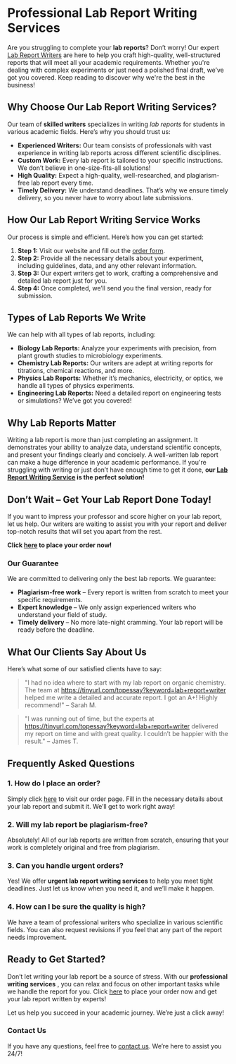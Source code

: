# Professional Lab Report Writing Services

Are you struggling to complete your **lab reports**? Don’t worry! Our expert [Lab Report Writers](https://tinyurl.com/topessay?keyword=lab+report+writer) are here to help you craft high-quality, well-structured reports that will meet all your academic requirements. Whether you're dealing with complex experiments or just need a polished final draft, we’ve got you covered. Keep reading to discover why we're the best in the business!

## Why Choose Our Lab Report Writing Services?

Our team of **skilled writers** specializes in writing _lab reports_ for students in various academic fields. Here’s why you should trust us:

- **Experienced Writers:** Our team consists of professionals with vast experience in writing lab reports across different scientific disciplines.
- **Custom Work:** Every lab report is tailored to your specific instructions. We don’t believe in one-size-fits-all solutions!
- **High Quality:** Expect a high-quality, well-researched, and plagiarism-free lab report every time.
- **Timely Delivery:** We understand deadlines. That’s why we ensure timely delivery, so you never have to worry about late submissions.

## How Our Lab Report Writing Service Works

Our process is simple and efficient. Here’s how you can get started:

1. **Step 1:** Visit our website and fill out the [order form](https://tinyurl.com/topessay?keyword=lab+report+writer).
2. **Step 2:** Provide all the necessary details about your experiment, including guidelines, data, and any other relevant information.
3. **Step 3:** Our expert writers get to work, crafting a comprehensive and detailed lab report just for you.
4. **Step 4:** Once completed, we’ll send you the final version, ready for submission.

## Types of Lab Reports We Write

We can help with all types of lab reports, including:

- **Biology Lab Reports:** Analyze your experiments with precision, from plant growth studies to microbiology experiments.
- **Chemistry Lab Reports:** Our writers are adept at writing reports for titrations, chemical reactions, and more.
- **Physics Lab Reports:** Whether it’s mechanics, electricity, or optics, we handle all types of physics experiments.
- **Engineering Lab Reports:** Need a detailed report on engineering tests or simulations? We’ve got you covered!

## Why Lab Reports Matter

Writing a lab report is more than just completing an assignment. It demonstrates your ability to analyze data, understand scientific concepts, and present your findings clearly and concisely. A well-written lab report can make a huge difference in your academic performance. If you're struggling with writing or just don’t have enough time to get it done, **our [Lab Report Writing Service](https://tinyurl.com/topessay?keyword=lab+report+writer) is the perfect solution!**

## Don’t Wait – Get Your Lab Report Done Today!

If you want to impress your professor and score higher on your lab report, let us help. Our writers are waiting to assist you with your report and deliver top-notch results that will set you apart from the rest.

**Click [here](https://tinyurl.com/topessay?keyword=lab+report+writer) to place your order now!**

### Our Guarantee

We are committed to delivering only the best lab reports. We guarantee:

- **Plagiarism-free work** – Every report is written from scratch to meet your specific requirements.
- **Expert knowledge** – We only assign experienced writers who understand your field of study.
- **Timely delivery** – No more late-night cramming. Your lab report will be ready before the deadline.

## What Our Clients Say About Us

Here’s what some of our satisfied clients have to say:

> "I had no idea where to start with my lab report on organic chemistry. The team at https://tinyurl.com/topessay?keyword=lab+report+writer helped me write a detailed and accurate report. I got an A+! Highly recommend!" – Sarah M.

> "I was running out of time, but the experts at https://tinyurl.com/topessay?keyword=lab+report+writer delivered my report on time and with great quality. I couldn’t be happier with the result." – James T.

## Frequently Asked Questions

### 1. How do I place an order?

Simply click [here](https://tinyurl.com/topessay?keyword=lab+report+writer) to visit our order page. Fill in the necessary details about your lab report and submit it. We’ll get to work right away!

### 2. Will my lab report be plagiarism-free?

Absolutely! All of our lab reports are written from scratch, ensuring that your work is completely original and free from plagiarism.

### 3. Can you handle urgent orders?

Yes! We offer **urgent lab report writing services** to help you meet tight deadlines. Just let us know when you need it, and we’ll make it happen.

### 4. How can I be sure the quality is high?

We have a team of professional writers who specialize in various scientific fields. You can also request revisions if you feel that any part of the report needs improvement.

## Ready to Get Started?

Don’t let writing your lab report be a source of stress. With our **professional writing services** , you can relax and focus on other important tasks while we handle the report for you. Click [here](https://tinyurl.com/topessay?keyword=lab+report+writer) to place your order now and get your lab report written by experts!

Let us help you succeed in your academic journey. We’re just a click away!

### Contact Us

If you have any questions, feel free to [contact us](https://tinyurl.com/topessay?keyword=lab+report+writer). We’re here to assist you 24/7!
